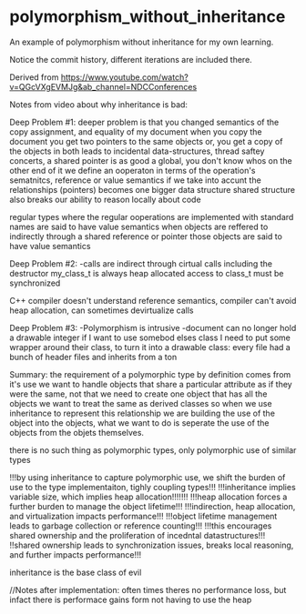 # polymorphism_without_inheritance
An example of polymorphism without inheritance for my own learning. 

Notice the commit history, different iterations are included there. 

Derived from https://www.youtube.com/watch?v=QGcVXgEVMJg&ab_channel=NDCConferences

Notes from video about why inheritance is bad:

Deep Problem #1:
deeper problem is that you changed semantics of the copy assignment, and equality of my document 
when you copy the document you get two pointers to the same objects or, you get a copy of the objects in both
leads to incidental data-structures, thread saftey concerts, a shared pointer is as good a global, you don't know whos on the other end of it
we define an ooperaton in terms of the operation's sematnitcs, reference or value semantics
if we take into accunt the relationships (pointers) becomes one bigger data structure
shared structure also breaks our ability to reason locally about code

regular types where the regular ooperations are implemented with standard names are said to have value semantics
when objects are reffered to indirectly through a shared reference or pointer those objects are said to have value semantics

Deep Problem #2:
-calls are indirect through cirtual calls including the destructor
my_class_t is always heap allocated
access to class_t must be synchronized

C++ compiler doesn't understand reference semantics, compiler can't avoid heap allocation, can sometimes devirtualize calls


Deep Problem #3:
-Polymorphism is intrusive
-document can no longer hold a drawable integer 
if I want to use somebod elses class I need to put some wrapper around their class, to turn it into a drawable class: every file had a bunch of header files and inherits from a ton

Summary:
the requirement of a polymorphic type by definition comes from it's use
we want to handle objects that share a particular attribute as if they were the same, not that we need to create one object that has all the objects we want to treat the same as derived classes
so when we use inheritance to represent this relationship we are building the use of the object into the objects, what we want to do is seperate the use of the objects from the objets themselves.

there is no such thing as polymorphic types, only polymorphic use of similar types

!!!by using inheritance to capture polymorphic use, we shift the burden of use to the type implementaiton, tighly coupling types!!!
!!!inheritance implies variable size, which implies heap allocation!!!!!!!
!!!heap allocation forces a further burden to manage the object lifetime!!!
!!!indirection, heap allocation, and virtualization impacts performance!!!
!!!object lifetime management leads to garbage collection or reference counting!!!
!!!this encourages shared ownership and the proliferation of incedntal datastructures!!!
!!shared ownership leads to synchronization issues, breaks local reasoning, and further impacts performance!!!

inheritance is the base class of evil


//Notes after implementation:
often times theres no performance loss, but infact there is performace gains form not having to use the heap
